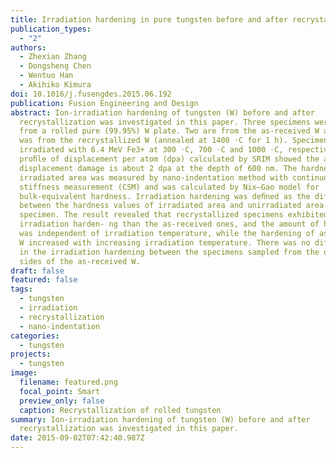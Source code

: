```yaml
---
title: Irradiation hardening in pure tungsten before and after recrystallization
publication_types:
  - "2"
authors:
  - Zhexian Zhang
  - Dongsheng Chen
  - Wentuo Han
  - Akihiko Kimura
doi: 10.1016/j.fusengdes.2015.06.192
publication: Fusion Engineering and Design
abstract: Ion-irradiation hardening of tungsten (W) before and after
  recrystallization was investigated in this paper. Three specimens were sampled
  from a rolled pure (99.95%) W plate. Two are from the as-received W and one
  was from the recrystallized W (annealed at 1400 ◦C for 1 h). Specimens were
  irradiated with 6.4 MeV Fe3+ at 300 ◦C, 700 ◦C and 1000 ◦C, respectively. The
  proﬁle of displacement per atom (dpa) calculated by SRIM showed the average
  displacement damage is about 2 dpa at the depth of 600 nm. The hardness of
  irradiated area was measured by nano-indentation method with continuous
  stiffness measurement (CSM) and was calculated by Nix–Gao model for
  bulk-equivalent hardness. Irradiation hardening was deﬁned as the difference
  between the hardness values of irradiated area and unirradiated area of a
  specimen. The result revealed that recrystallized specimens exhibited larger
  irradiation harden- ng than the as-received ones, and the amount of hardening
  was independent of irradiation temperature, while the hardening of as-received
  W increased with increasing irradiation temperature. There was no difference
  in the irradiation hardening between the specimens sampled from the different
  sides of the as-received W.
draft: false
featured: false
tags:
  - tungsten
  - irradiation
  - recrystallization
  - nano-indentation
categories:
  - tungsten
projects:
  - tungsten
image:
  filename: featured.png
  focal_point: Smart
  preview_only: false
  caption: Recrystallization of rolled tungsten
summary: Ion-irradiation hardening of tungsten (W) before and after
  recrystallization was investigated in this paper.
date: 2015-09-02T07:42:40.987Z
---
```

